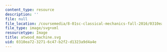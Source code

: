 ```yaml
---
content_type: resource
description: ''
file: null
file_location: /coursemedia/8-01sc-classical-mechanics-fall-2016/0310ea7232716c47b2f2d1323a9d4a4e_atwood_machine.svg
file_type: image/svg+xml
resourcetype: Image
title: atwood_machine.svg
uid: 0310ea72-3271-6c47-b2f2-d1323a9d4a4e
---
```

